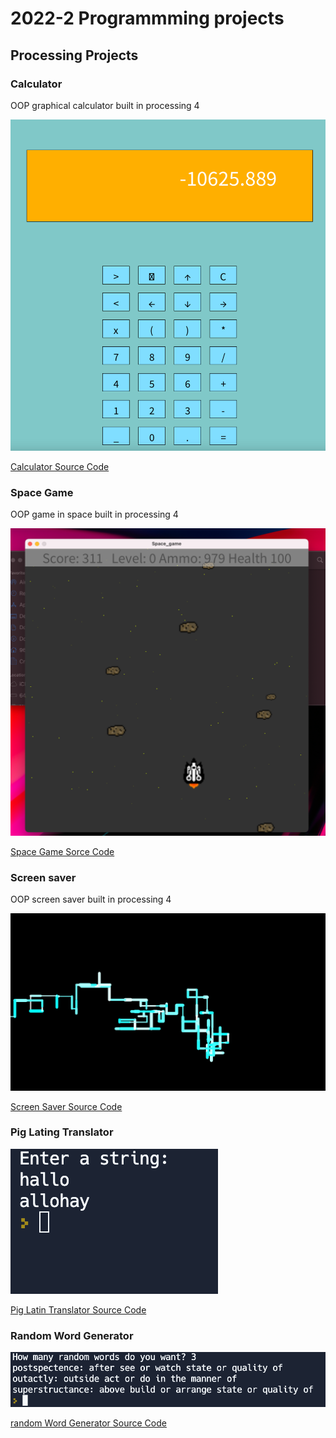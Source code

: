 # 2022-2 Programmming projects

## Processing Projects

### Calculator

OOP graphical calculator built in processing 4

![Running Calculator](https://github.com/Stevenwasntavailable/portfolio/blob/main/images/Calc.png?raw=true)

[Calculator Source Code](https://github.com/Stevenwasntavailable/portfolio/tree/main/src/calc)

### Space Game

OOP game in space built in processing 4

![Running Space Game](https://github.com/Stevenwasntavailable/portfolio/blob/main/images/Space%20Game.png?raw=true)

[Space Game Sorce Code](https://github.com/Stevenwasntavailable/portfolio/tree/main/src/Space%20Game)

### Screen saver

OOP screen saver built in processing 4

![running Srceen Saver](https://github.com/Stevenwasntavailable/portfolio/blob/main/images/Screen%20Saver.png?raw=true)

[Screen Saver Source Code](https://github.com/Stevenwasntavailable/portfolio/tree/main/src/Screen%20Saver)

### Pig Lating Translator

![Running Pig Latin Translator](https://github.com/Stevenwasntavailable/portfolio/blob/main/images/pig%20latin.png)

[Pig Latin Translator Source Code](https://github.com/Stevenwasntavailable/portfolio/tree/main/src/Pig%20Latin)

### Random Word Generator

![Running Word Generator](https://github.com/Stevenwasntavailable/portfolio/blob/main/images/Random%20Word%20Generator.png)

[random Word Generator Source Code](https://github.com/Stevenwasntavailable/portfolio/blob/main/src/random%20Word%20Generator)
